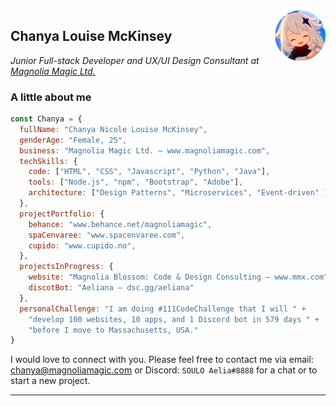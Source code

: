<img align='right' src="https://raw.githubusercontent.com/magnoliamagic/magnoliamagic/main/images/magnoliamagic-circle-600px.png" width="16%" style="border-radius: 50%; margin-left: 20px;">
<div>
<h2>Chanya Louise McKinsey</h2>
<p>
    <em>
        Junior Full-stack Developer and UX/UI Design Consultant at 
        <a href="https://magnoliamagic.com">Magnolia Magic Ltd.</a>
    </em>
</p>
</div>

###  A little about me

```javascript
const Chanya = {
  fullName: "Chanya Nicole Louise McKinsey",
  genderAge: "Female, 25",
  business: "Magnolia Magic Ltd. — www.magnoliamagic.com",
  techSkills: {
    code: ["HTML", "CSS", "Javascript", "Python", "Java"],
    tools: ["Node.js", "npm", "Bootstrap", "Adobe"],
    architecture: ["Design Patterns", "Microservices", "Event-driven" ],
  },
  projectPortfolio: {
    behance: "www.behance.net/magnoliamagic",
    spaCenvaree: "www.spacenvaree.com",
    cupido: "www.cupido.no",
  },
  projectsInProgress: {
    website: "Magnolia Blossom: Code & Design Consulting — www.mmx.com",
    discotBot: "Aeliana — dsc.gg/aeliana"
  },
  personalChallenge: "I am doing #111CodeChallenge that I will " + 
    "develop 100 websites, 10 apps, and 1 Discord bot in 579 days " +
    "before I move to Massachusetts, USA."
}
```

<p>I would love to connect with you. Please feel free to contact me via email: <a href="mailto:chanya@magnoliamagic.com">chanya@magnoliamagic.com</a> or Discord: <code>SOULO Aelia#8888</code> for a chat or to start a new project.</p>

---
